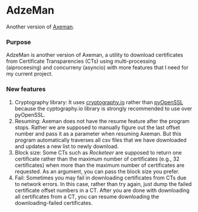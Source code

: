 # AdzeMan
Another version of [Axeman](https://github.com/CaliDog/Axeman).

### Purpose
AdzeMan is another version of Axeman, a utility to download certificates from Certificate Transparencies (CTs) using multi-processing (aiproceesing) and concurreny (asyncio) with more features that I need for my current project.

### New features
1. Cryptography library: It uses [cryptography.io](https://cryptography.io/) rather than [pyOpenSSL](https://pypi.org/project/pyOpenSSL/) because the cyptography.io library is strongly recommended to use over pyOpenSSL.
2. Resuming: Axeman does not have the resume feature after the program stops. Rather we are supposed to manually figure out the last offset number and pass it as a parameter when resuming Axeman. But this program automatically traverses all csv files that we have downloaded and updates a new list to newly download. 
3. Block size: Some CTs such as *Rocketeer* are supposed to return one certificate rather than the maximum number of certificates (e.g., 32 certificates) when more than the maximum number of certificates are requested. As an argument, you can pass the block size you prefer. 
4. Fail: Sometimes you may fail in downloading certificates from CTs due to network errors. In this case, rather than try again, just dump the failed certificate offset numbers in a CT. After you are done with downloading all certificates from a CT, you can resume downloading the downloading-failed certificates.
